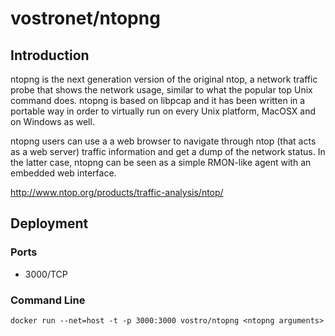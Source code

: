 # vostronet/ntopng

## Introduction
ntopng is the next generation version of the original ntop, a network traffic probe that shows the network usage, similar to what the popular top Unix command does. ntopng is based on libpcap and it has been written in a portable way in order to virtually run on every Unix platform, MacOSX and on Windows as well.

ntopng users can use a a web browser to navigate through ntop (that acts as a web server) traffic information and get a dump of the network status. In the latter case, ntopng can be seen as a simple RMON-like agent with an embedded web interface. 

http://www.ntop.org/products/traffic-analysis/ntop/

## Deployment

### Ports
 - 3000/TCP

### Command Line
 ```
docker run --net=host -t -p 3000:3000 vostro/ntopng <ntopng arguments>
 ```
